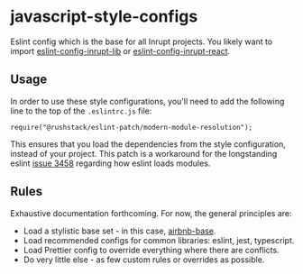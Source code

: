 # javascript-style-configs

Eslint config which is the base for all Inrupt projects. You likely want to
import [eslint-config-inrupt-lib](./eslint-config-inrupt-lib) or
[eslint-config-inrupt-react](./eslint-config-inrupt-react).

## Usage

In order to use these style configurations, you'll need to add the following
line to the top of the `.eslintrc.js` file:

```
require("@rushstack/eslint-patch/modern-module-resolution");
```

This ensures that you load the dependencies from the style configuration,
instead of your project. This patch is a workaround for the longstanding eslint
[issue 3458](https://github.com/eslint/eslint/issues/3458) regarding how eslint
loads modules.

## Rules

Exhaustive documentation forthcoming. For now, the general principles are:

- Load a stylistic base set - in this case,
  [airbnb-base](https://www.npmjs.com/package/eslint-config-airbnb-base).
- Load recommended configs for common libraries: eslint, jest, typescript.
- Load Prettier config to override everything where there are conflicts.
- Do very little else - as few custom rules or overrides as possible.
